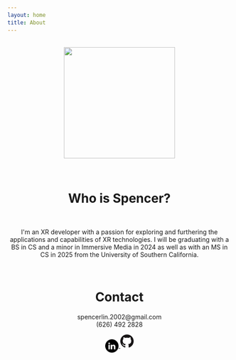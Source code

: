 ```yaml
---
layout: home
title: About
---
```

<div align="center" style="margin-top: 6%">

<p style="text-align: center">
    <img src="assets/images/Segovia PFP Circle.png" width="250" height="250">
</p>
<br>
<h1 style="text-align: center">Who is Spencer?</h1>
<br>

<p class="bio">
I'm an XR developer with a passion for exploring 
and furthering the applications and capabilities 
of XR technologies.  I will be graduating with a BS 
in CS and a minor in Immersive Media in 2024 as
well as with an MS in CS in 2025 from the 
University of Southern California.
</p>

<div style="text-align: center">
<br>
<h1>Contact</h1>

<p>spencerlin.2002@gmail.com
<br>
(626) 492 2828
<br>
</p>
<a href="https://www.linkedin.com/in/spencer-lin-bb409b1b7/" target="_blank">
    <img src="assets/images/linkedin.png" align="center" width="30" height="30">
</a>
<a href="https://github.com/Spencer-L" target="_blank">
    <img src="assets/images/GitHub-Logo.png" width="30" height="30">
</a>
</div>
</div>